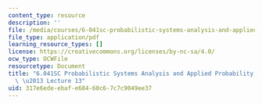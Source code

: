 ```yaml
---
content_type: resource
description: ''
file: /media/courses/6-041sc-probabilistic-systems-analysis-and-applied-probability-fall-2013/317e6edeebafe68460c67c7c9049ee37_MIT6_041SCF13_lec13_300k.pdf
file_type: application/pdf
learning_resource_types: []
license: https://creativecommons.org/licenses/by-nc-sa/4.0/
ocw_type: OCWFile
resourcetype: Document
title: "6.041SC Probabilistic Systems Analysis and Applied Probability, Fall 2013Transcript\
  \ \u2013 Lecture 13"
uid: 317e6ede-ebaf-e684-60c6-7c7c9049ee37
---
```


